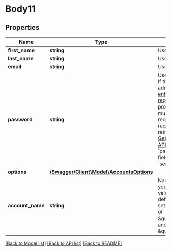 # Body11

## Properties
Name | Type | Description | Notes
------------ | ------------- | ------------- | -------------
**first_name** | **string** | User&#39;s first name. | 
**last_name** | **string** | User&#39;s last name. | 
**email** | **string** | User&#39;s email address. | 
**password** | **string** | User&#39;s password.  **Note:** If the account owner or admin has enabled [enhanced password requirements](https://support.zoom.us/hc/en-us/articles/360034675592-Advanced-security-settings#h_fa9186e4-6818-4f7a-915c-2e25c19f0acd), the value provided in this field must meet those requirements. These requirements can be retrieved by calling the [Get Account Settings API](https://marketplace.zoom.us/docs/api-reference/zoom-api/accounts/accountsettings) and referring to the &#x60;password_requirement&#x60; field present in the &#x60;security&#x60; object. | 
**options** | [**\Swagger\Client\Model\AccountsOptions**](AccountsOptions.md) |  | [optional] 
**account_name** | **string** | Name of the account. If you do not provide a value for this field, by default, the value will be set as a contatenation of \&quot;first_name\&quot; and \&quot;last_name\&quot;. | [optional] 

[[Back to Model list]](../README.md#documentation-for-models) [[Back to API list]](../README.md#documentation-for-api-endpoints) [[Back to README]](../README.md)


